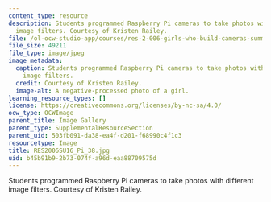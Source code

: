 ```yaml
---
content_type: resource
description: Students programmed Raspberry Pi cameras to take photos with different
  image filters. Courtesy of Kristen Railey.
file: /ol-ocw-studio-app/courses/res-2-006-girls-who-build-cameras-summer-2016/b45b91b92b73074fa96deaa88709575d_RES2006SU16_Pi_38.jpg
file_size: 49211
file_type: image/jpeg
image_metadata:
  caption: Students programmed Raspberry Pi cameras to take photos with different
    image filters.
  credit: Courtesy of Kristen Railey.
  image-alt: A negative-processed photo of a girl.
learning_resource_types: []
license: https://creativecommons.org/licenses/by-nc-sa/4.0/
ocw_type: OCWImage
parent_title: Image Gallery
parent_type: SupplementalResourceSection
parent_uid: 503fb091-da38-ea4f-d201-f68990c4f1c3
resourcetype: Image
title: RES2006SU16_Pi_38.jpg
uid: b45b91b9-2b73-074f-a96d-eaa88709575d
---
```

Students programmed Raspberry Pi cameras to take photos with different image filters. Courtesy of Kristen Railey.